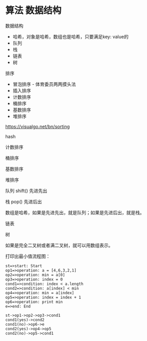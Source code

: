 # 算法 数据结构

数据结构

* 哈希，对象是哈希，数组也是哈希，只要满足key: value的
* 队列
* 栈
* 链表
* 树

排序

* 冒泡排序 - 体育委员两两摸头法
* 插入排序
* 计数排序
* 桶排序
* 基数排序
* 堆排序

https://visualgo.net/bn/sorting

hash

计数排序

桶排序

基数排序

堆排序

队列 shift() 先进先出

栈 pop() 先进后出

数组是哈希，如果是先进先出，就是队列；如果是先进后出，就是栈。

链表

树

如果是完全二叉树或者满二叉树，就可以用数组表示。

打印出最小值流程图：

```flow
st=>start: Start
op1=>operation: a = [4,6,3,2,1]
op2=>operation: min = a[0]
op3=>operation: index = 0
cond1=>condition: index < a.length
cond2=>condition: a[index] < min
op4=>operation: min = a[index]
op5=>operation: index = index + 1
op6=>operation: print min
e=>end: End

st->op1->op2->op3->cond1
cond1(yes)->cond2
cond1(no)->op6->e
cond2(yes)->op4->op5
cond2(no)->op5->cond1
```